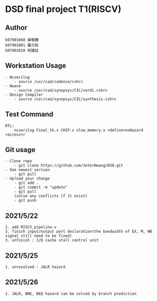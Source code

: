 # DSD final project T1(RISCV)

## Author
```
b07901068 黃敬騰
b07901001 羅元鈞
b07901018 柯建廷   
```

## Workstation Usage
```
- Ncverilog 
    - source /usr/cad/cadence/cshrc
- Nwave
    - source /usr/cad/synopsys/CIC/verdi.cshrc
- Design Compiler
    - source /usr/cad/synopsys/CIC/synthesis.cshrc
```

## Test Command
```
RTL:
    ncverilog Final_tb.v CHIP.v slow_memory.v +define+noHazard +access+r
```

## Git usage
```
- Clone repo
    - git clone https://github.com/JeterHwang/DSD.git
- See newest version
    - git pull
- Upload your change
    - git add .
    - git commit -m "update"
    - git pull
    (solve any conflicts if it exist)
    - git push
```
## 2021/5/22
```
1. add RISCV_pipeline.v
2. finish input/output port declaration(the bandwidth of EX, M, WB signal still need to be fixed)
3. unfinish : I/D cache stall control unit
```

## 2021/5/25
```
1. unresolved : JALR hazard
```
## 2021/5/26
```
1. JALR, BNE, BEQ hazard can be solved by branch prediction
```